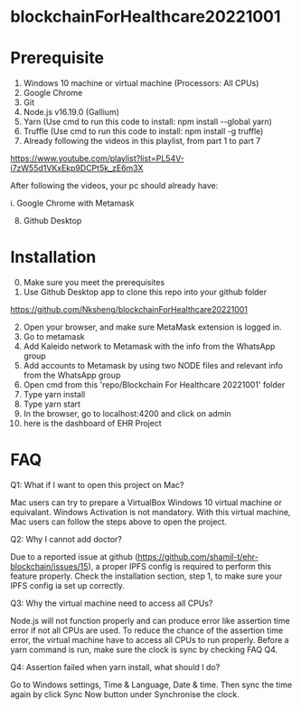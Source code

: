 # blockchainForHealthcare20221001

# Prerequisite
1. Windows 10 machine or virtual machine (Processors: All CPUs)
2. Google Chrome
3. Git
4. Node.js v16.19.0 (Gallium)
5. Yarn (Use cmd to run this code to install: npm install --global yarn)
6. Truffle (Use cmd to run this code to install: npm install -g truffle)
7. Already following the videos in this playlist, from part 1 to part 7

https://www.youtube.com/playlist?list=PL54V-i7zW55d1VKxEkp9DCPt5k_zE6m3X

After following the videos, your pc should already have:

i. Google Chrome with Metamask

8. Github Desktop

# Installation
0. Make sure you meet the prerequisites
1. Use Github Desktop app to clone this repo into your github folder

https://github.com/Nksheng/blockchainForHealthcare20221001

2. Open your browser, and make sure MetaMask extension is logged in.
3. Go to metamask
4. Add Kaleido network to Metamask with the info from the WhatsApp group
5. Add accounts to Metamask by using two NODE files and relevant info from the WhatsApp group
6. Open cmd from this 'repo/Blockchain For Healthcare 20221001' folder
7. Type yarn install
8. Type yarn start
9. In the browser, go to localhost:4200 and click on admin
10. here is the dashboard of EHR Project

# FAQ
Q1: What if I want to open this project on Mac?

Mac users can try to prepare a VirtualBox Windows 10 virtual machine or equivalant. Windows Activation is not mandatory. With this virtual machine, Mac users can follow the steps above to open the project.

Q2: Why I cannot add doctor?

Due to a reported issue at github (https://github.com/shamil-t/ehr-blockchain/issues/15), a proper IPFS config is required to perform this feature properly. Check the installation section, step 1, to make sure your IPFS config ia set up correctly.

Q3: Why the virtual machine need to access all CPUs?

Node.js will not function properly and can produce error like assertion time error if not all CPUs are used. To reduce the chance of the assertion time error, the virtual machine have to access all CPUs to run properly. Before a yarn command is run, make sure the clock is sync by checking FAQ Q4.

Q4: Assertion failed when yarn install, what should I do?

Go to Windows settings, Time & Language, Date & time. Then sync the time again by click Sync Now button under Synchronise the clock.